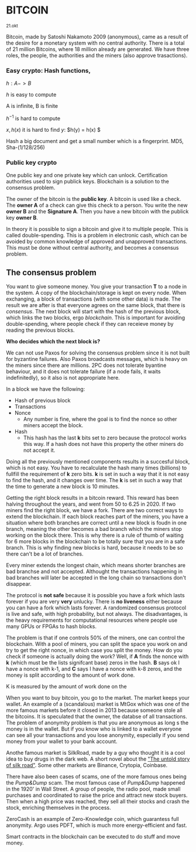 # BITCOIN
<sub>21.okt</sub>

Bitcoin, made by Satoshi Nakamoto 2009 (anonymous), came as a result of the desire for a monetary system with no central authority. There is a total of 21 million Bitcoins, where 18 million already are generated. We have three roles, the people, the authorities and the miners (also approve trasactions). 


### Easy crypto: Hash functions, 

$h: A -> B$  

$h$ is easy to compute

A is infinite, B is finite

$h^{-1}$ is hard to compute

$x, h(x)$ it is hard to find $y$: $h(y) = h(x) $

Hash a big document and get a small number which is a fingerprint. MD5, Sha-(1/128/256)

### Public key crypto

One public key and one private key which can unlock. Certification authorities used to sign publick keys. Blockchain is a solution to the consensus problem. 

The owner of the bitcoin is the __public key__. A bitcoin is used like a check. The __owner A__ of a check can give this check to a person. You write the new __owner B__ and the __Signature A__. Then you have a new bitcoin with the publick key __owner B__. 

In theory it is possible to sign a bitcoin and give it to multiple people. This is called double-spending. This is a problem in electronic cash, which can be avoided by common knowledge of approved and unapproved transactions. This must be done without central authority, and becomes a consensus problem.

## The consensus problem

You want to give someone money. You give your transaction __T__ to a node in the system. A copy of the blockchain/storage is kept on every node. When exchanging, a block of transactions (with some other data) is made. The result we are after is that everyone agrees on the same block, that there is _consensus_. The next block will start with the hash of the previous block, which links the two blocks, ergo _blockchain_. This is important for avoiding double-spending, where people check if they can receieve money by reading the previous blocks.


__Who decides which the next block is?__

We can not use Paxos for solving the consensus problem since it is not built for byzantine failures. Also Paxos broadcasts messages, which is heavy on the miners since there are millions. 2PC does not tolerate byantine behaviour, and it does not tolerate failure (if a node fails, it waits indefinitedly), so it also is not appropriate here. 

In a block we have the following:
 - Hash of previous block
 - Transactions
 - Nonce
   - Any number is fine, where the goal is to find the nonce so other miners accept the block.
 - Hash
   - This hash has the last __k__ bits set to zero because the protocol works this way. If a hash does not have this property the other miners do not accept it.

Doing all the previously mentioned components results in a succesful block, which is not easy. You have to recalculate the hash many times (billions) to fullfill the requirement of __k__ zero bits. __k__ is set in such a way that it is not easy to find the hash, and it changes over time. The __k__ is set in such a way that the time to generate a new block is 10 minutes. 


Getting the right block results in a bitcoin reward. This reward has been halving throughout the years, and went from 50 to 6.25 in 2020. If two miners find the right block, we have a fork. There are two correct ways to extend the blockchain. If each block reaches part of the miners, you have a situation where both branches are correct until a new block is foudn in one branch, meaning the other becomes a bad branch which the miners stop working on the block there. This is why there is a rule of thumb of waiting for 6 more blocks in the blockchain to be totally sure that you are in a safe branch. This is why finding new blocks is hard, because it needs to be so there can't be a lot of branches. 


Every miner extends the longest chain, which means shorter branches are bad branchse and not accepted. Althought the transactions happening in bad branches will later be accepted in the long chain so transactions don't disappear.

The protocol is __not safe__ because it is possible you have a fork which lasts forever if you are very __very__ unlucky. There is __no liveness__ either because you can have a fork which lasts forever. A randomized consensus protocol is live and safe, with high probability, but not always. The disadvantages, is the heavy requirements for computational resources where people use many GPUs or FPGAs to hash blocks.

The problem is that if one controls 50% of the miners, one can control the blockchain. With a pool of miners, you can split the space you work on and try to get the right nonce, in which case you split the money. How do you check if someone is actually doing the work? Well, if __A__ finds the nonce with __k__ (which must be the lists signifcant base) zeros in the hash. __B__ says ok I have a nonce with k-1, and __C__ says I have a nonce with k-8 zeros, and the money is split according to the amount of work done.

K is measured by the amount of work done on the 

When you want to buy bitcoin, you go to the market. The market keeps your wallet. An example of a (scandalous) market is MtGox which was one of the more famous markets before it closed in 2013 because someone stole all the bitcoins. It is speculated that the owner, the databse of all transactions. The problem of anonymity problem is that you are anonymous as long s the money is in the wallet. But if you know who is linked to a wallet everyone can see all your transactions and you lose anonymity, especially if you send money from your wallet to your bank account.

Anothe famous market is SilkRoad, made by a guy who thought it is a cool idea to buy drugs in the dark web. A short novel about the ["The untold story of silk road"](https://www.wired.com/2015/04/silk-road-1/). Some other markets are Binance, Crytopia, Coinbase. 

There have also been cases of scams, one of the more famous ones being the _Pump&Dump_ scam. The most famous case of _Pump&Dump_ happened in the 1920' in Wall Street. A group of people, the radio pool, made small purchases and coordinated to raise the price and attract new stock buyers. Then when a high price was reached, they sell all their stocks and crash the stock, enriching themselves in the process.

ZeroCash is an example of Zero-Knowledge coin, which guarantess full anonymity. Argo uses PDFT, which is much more energy-efficient and fast.

Smart contracts in the blockchain can be executed to do stuff and move money.
